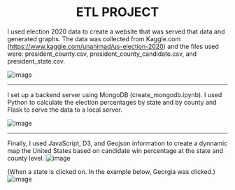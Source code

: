 <h1 align="center"> ETL PROJECT </h1>

I used election 2020 data to create a website that was served that data and generated graphs. The data was collected from Kaggle.com (https://www.kaggle.com/unanimad/us-election-2020) and the files used were: president_county.csv, president_county_candidate.csv, and president_state.csv.

![image](https://user-images.githubusercontent.com/77458990/128562777-3fd3268f-e2c4-47e9-9327-00b19718762a.png)
- - - 

I set up a backend server using MongoDB (create_mongodb.ipynb). I used Python to calculate the election percentages by state and by county and Flask to serve the data to a local server. 

![image](https://user-images.githubusercontent.com/77458990/128561443-3cdeae65-64a9-41f3-b46b-fd2290954545.png)
- - - 

Finally, I used JavaScript, D3, and Geojson information to create a dynnamic map the United States based on candidate win percentage at the state and county level. 
![image](https://user-images.githubusercontent.com/77458990/128561700-8db59cc4-cce0-48ef-a521-7e06d846381b.png)

(When a state is clicked on. In the example below, Georgia was clicked.)
![image](https://user-images.githubusercontent.com/77458990/128561749-68d48f8f-4ca2-4e6c-9f81-03aa6cded0f7.png)
